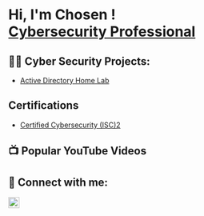<h1>Hi, I'm Chosen ! <br/><a href="https://www.linkedin.com/in/temitayo-adelegan-668014222/">Cybersecurity Professional</a> </h1>

<h2>👨‍💻 Cyber Security Projects:</h2>

  - [Active Directory Home Lab](https://github.com/Chooseash/Chooseash.git)

<h2> Certifications</h2>

  - [Certified Cybersecurity (ISC)2](https://www.credly.com/badges/98a83ce8-3469-46e1-9ee0-b4e674f81a42/public_url)

<h2>📺 Popular YouTube Videos</h2>

<h2> 🤳 Connect with me:</h2>

[<img align="left" alt="temitayo-adelegan-668014222 | LinkedIn" width="22px" src="https://cdn.jsdelivr.net/npm/simple-icons@v3/icons/linkedin.svg" />][linkedin]


[linkedin]: https://www.linkedin.com/in/temitayo-adelegan-668014222

<!--
**joshmadakor1/joshmadakor1** is a ✨ _special_ ✨ repository because its `README.md` (this file) appears on your GitHub profile.

Here are some ideas to get you started:

- 🔭 I’m currently working on ...
- 🌱 I’m currently learning ...
- 👯 I’m looking to collaborate on ...
- 🤔 I’m looking for help with ...
- 💬 Ask me about ...
- 📫 How to reach me: ...
- 😄 Pronouns: ...
- ⚡ Fun fact: ...
-->

